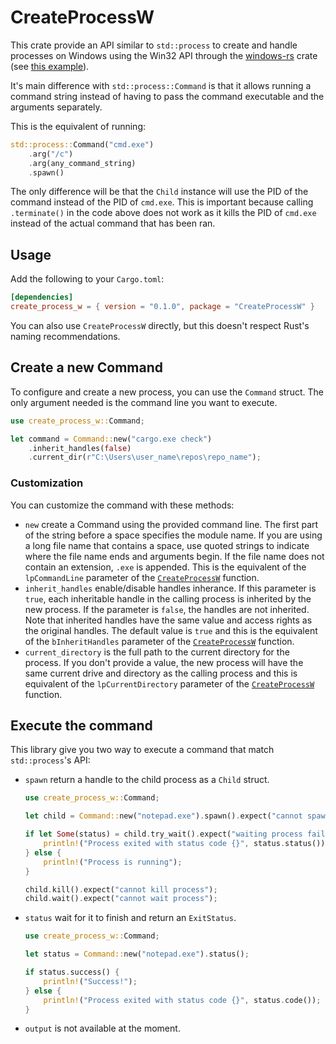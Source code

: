 # CreateProcessW

This crate provide an API similar to `std::process` to create and handle
processes on Windows using the Win32 API through the [windows-rs][windows-rs]
crate (see [this example][creating-processes]).

It's main difference with `std::process::Command` is that it allows running a
command string instead of having to pass the command executable and the
arguments separately.

This is the equivalent of running:

```rust
std::process::Command("cmd.exe")
    .arg("/c")
    .arg(any_command_string)
    .spawn()
```

The only difference will be that the `Child` instance will use the PID of the
command instead of the PID of `cmd.exe`. This is important because calling
`.terminate()` in the code above does not work as it kills the PID of `cmd.exe`
instead of the actual command that has been ran.

## Usage

Add the following to your `Cargo.toml`:

```toml
[dependencies]
create_process_w = { version = "0.1.0", package = "CreateProcessW" }
```

You can also use `CreateProcessW` directly, but this doesn't respect Rust's
naming recommendations.

## Create a new Command

To configure and create a new process, you can use the `Command` struct. The
only argument needed is the command line you want to execute.

```rust
use create_process_w::Command;

let command = Command::new("cargo.exe check")
    .inherit_handles(false)
    .current_dir(r"C:\Users\user_name\repos\repo_name");
```

### Customization

You can customize the command with these methods:

* `new` create a Command using the provided command line. The first part of the
    string before a space specifies the module name. If you are using a long
    file name that contains a space, use quoted strings to indicate where the
    file name ends and arguments begin. If the file name does not contain an
    extension, `.exe` is appended. This is the equivalent of the
    `lpCommandLine` parameter of the [`CreateProcessW`][create-process-w-parameters]
    function.
* `inherit_handles` enable/disable handles inherance. If this parameter is
    `true`, each inheritable handle in the calling process is inherited by the
    new process. If the parameter is `false`, the handles are not inherited.
    Note that inherited handles have the same value and access rights as the
    original handles. The default value is `true` and this is the equivalent of
    the `bInheritHandles` parameter of the
    [`CreateProcessW`][create-process-w-parameters] function.
* `current_directory` is the full path to the current directory for the process. If you
    don't provide a value, the new process will have the same current drive and
    directory as the calling process and this is equivalent of the
    `lpCurrentDirectory` parameter of the
    [`CreateProcessW`][create-process-w-parameters] function.

## Execute the command

This library give you two way to execute a command that match `std::process`'s
API:

* `spawn` return a handle to the child process as a `Child` struct.
    ```rust
    use create_process_w::Command;

    let child = Command::new("notepad.exe").spawn().expect("cannot spawn notepad");

    if let Some(status) = child.try_wait().expect("waiting process failed") {
        println!("Process exited with status code {}", status.status());
    } else {
        println!("Process is running");
    }

    child.kill().expect("cannot kill process");
    child.wait().expect("cannot wait process");
    ```
* `status` wait for it to finish and return an `ExitStatus`.
    ```rust
    use create_process_w::Command;

    let status = Command::new("notepad.exe").status();

    if status.success() {
        println!("Success!");
    } else {
        println!("Process exited with status code {}", status.code());
    }
    ```
* `output` is not available at the moment.

[windows-rs]: https://github.com/microsoft/windows-rs
[creating-processes]: https://docs.microsoft.com/en-us/windows/win32/procthread/creating-processes
[create-process-w-parameters]: https://docs.microsoft.com/en-us/windows/win32/api/processthreadsapi/nf-processthreadsapi-createprocessw#parameters
